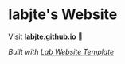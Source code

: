 
# labjte's Website

Visit **[labjte.github.io](https://labjte.github.io)** 🚀

_Built with [Lab Website Template](https://greene-lab.gitbook.io/lab-website-template-docs)_

